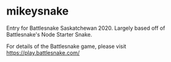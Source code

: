 # mikeysnake

Entry for Battlesnake Saskatchewan 2020. Largely based off of Battlesnake's Node Starter Snake.

For details of the Battlesnake game, please visit https://play.battlesnake.com/
